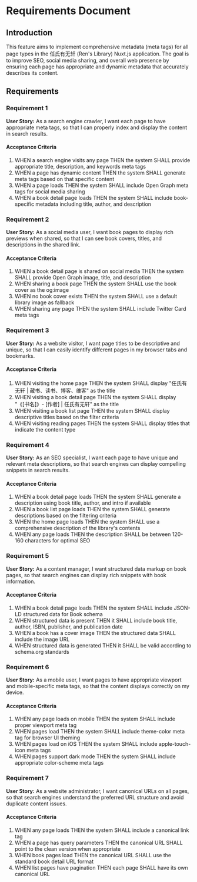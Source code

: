 # Requirements Document

## Introduction

This feature aims to implement comprehensive metadata (meta tags) for all page types in the 任氏有无轩 (Ren's Library) Nuxt.js application. The goal is to improve SEO, social media sharing, and overall web presence by ensuring each page has appropriate and dynamic metadata that accurately describes its content.

## Requirements

### Requirement 1

**User Story:** As a search engine crawler, I want each page to have appropriate meta tags, so that I can properly index and display the content in search results.

#### Acceptance Criteria

1. WHEN a search engine visits any page THEN the system SHALL provide appropriate title, description, and keywords meta tags
2. WHEN a page has dynamic content THEN the system SHALL generate meta tags based on that specific content
3. WHEN a page loads THEN the system SHALL include Open Graph meta tags for social media sharing
4. WHEN a book detail page loads THEN the system SHALL include book-specific metadata including title, author, and description

### Requirement 2

**User Story:** As a social media user, I want book pages to display rich previews when shared, so that I can see book covers, titles, and descriptions in the shared link.

#### Acceptance Criteria

1. WHEN a book detail page is shared on social media THEN the system SHALL provide Open Graph image, title, and description
2. WHEN sharing a book page THEN the system SHALL use the book cover as the og:image
3. WHEN no book cover exists THEN the system SHALL use a default library image as fallback
4. WHEN sharing any page THEN the system SHALL include Twitter Card meta tags

### Requirement 3

**User Story:** As a website visitor, I want page titles to be descriptive and unique, so that I can easily identify different pages in my browser tabs and bookmarks.

#### Acceptance Criteria

1. WHEN visiting the home page THEN the system SHALL display "任氏有无轩 | 藏书、读书、博客、维客" as the title
2. WHEN visiting a book detail page THEN the system SHALL display "《[书名]》- [作者] | 任氏有无轩" as the title
3. WHEN visiting a book list page THEN the system SHALL display descriptive titles based on the filter criteria
4. WHEN visiting reading pages THEN the system SHALL display titles that indicate the content type

### Requirement 4

**User Story:** As an SEO specialist, I want each page to have unique and relevant meta descriptions, so that search engines can display compelling snippets in search results.

#### Acceptance Criteria

1. WHEN a book detail page loads THEN the system SHALL generate a description using book title, author, and intro if available
2. WHEN a book list page loads THEN the system SHALL generate descriptions based on the filtering criteria
3. WHEN the home page loads THEN the system SHALL use a comprehensive description of the library's contents
4. WHEN any page loads THEN the description SHALL be between 120-160 characters for optimal SEO

### Requirement 5

**User Story:** As a content manager, I want structured data markup on book pages, so that search engines can display rich snippets with book information.

#### Acceptance Criteria

1. WHEN a book detail page loads THEN the system SHALL include JSON-LD structured data for Book schema
2. WHEN structured data is present THEN it SHALL include book title, author, ISBN, publisher, and publication date
3. WHEN a book has a cover image THEN the structured data SHALL include the image URL
4. WHEN structured data is generated THEN it SHALL be valid according to schema.org standards

### Requirement 6

**User Story:** As a mobile user, I want pages to have appropriate viewport and mobile-specific meta tags, so that the content displays correctly on my device.

#### Acceptance Criteria

1. WHEN any page loads on mobile THEN the system SHALL include proper viewport meta tag
2. WHEN pages load THEN the system SHALL include theme-color meta tag for browser UI theming
3. WHEN pages load on iOS THEN the system SHALL include apple-touch-icon meta tags
4. WHEN pages support dark mode THEN the system SHALL include appropriate color-scheme meta tags

### Requirement 7

**User Story:** As a website administrator, I want canonical URLs on all pages, so that search engines understand the preferred URL structure and avoid duplicate content issues.

#### Acceptance Criteria

1. WHEN any page loads THEN the system SHALL include a canonical link tag
2. WHEN a page has query parameters THEN the canonical URL SHALL point to the clean version when appropriate
3. WHEN book pages load THEN the canonical URL SHALL use the standard book detail URL format
4. WHEN list pages have pagination THEN each page SHALL have its own canonical URL